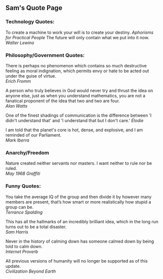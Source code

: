 ## Sam's Quote Page

### Technology Quotes:
To create a machine to work your will is to create your destiny.    _Aphorisms for Practical People_
The future will only contain what we put into it now.  
_Walter Lewino_

### Philosophy/Government Quotes:
There is perhaps no phenomenon which contains so much destructive feeling as moral indignation, which permits envy or hate to be acted out under the guise of virtue.   
_Erich Fromm_

A person who truly believes in God would never try and thrust the idea on anyone else, just as when you understand mathematics, you are not a fanatical proponent of the idea that two and two are four.    
_Alan Watts_

One of the finest shadings of communication is the difference between 'I didn't understand that' and 'I understand that but I don't care.'
_Élodie_

I am told that the planet's core is hot, dense, and explosive, and I am reminded of our Parliament.   
_Mark Iberra_

### Anarchy/Freedom
Nature created neither servants nor masters. I want neither to rule nor be ruled.   
_May 1968 Graffiti_


### Funny Quotes:
You take the average IQ of the group and then divide it by however many members are present, that’s how smart or more realistically how stupid a group can be.    
_Terrance Spalding_

This has all the hallmarks of an incredibly brilliant idea, which in the long run turns out to be a total disaster.  
_Sam Harris_

Never in the history of calming down has someone calmed down by being told to calm down.    
_Internet Proverb_

All previous versions of humanity will no longer be supported as of this update.    
_Civilization Beyond Earth_
